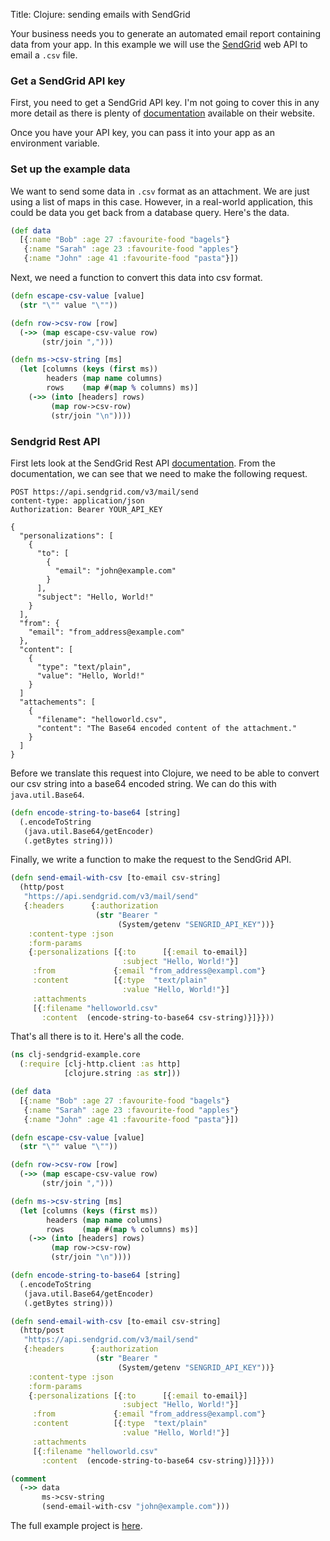 Title: Clojure: sending emails with SendGrid

Your business needs you to generate an automated email report containing data from your app. In this example we will use the [SendGrid](https://sendgrid.com) web API to email a `.csv` file.

### Get a SendGrid API key

First, you need to get a SendGrid API key. I'm not going to cover this in any more detail as there is plenty of [documentation](https://sendgrid.com/docs/ui/account-and-settings/api-keys/) available on their website.

Once you have your API key, you can pass it into your app as an environment variable.

### Set up the example data

We want to send some data in `.csv` format as an attachment. We are just using a list of maps in this case. However, in a real-world application, this could be data you get back from a database query. Here's the data.

```clojure
(def data
  [{:name "Bob" :age 27 :favourite-food "bagels"}
   {:name "Sarah" :age 23 :favourite-food "apples"}
   {:name "John" :age 41 :favourite-food "pasta"}])
```

Next, we need a function to convert this data into csv format.

```clojure
(defn escape-csv-value [value]
  (str "\"" value "\""))

(defn row->csv-row [row]
  (->> (map escape-csv-value row)
       (str/join ",")))

(defn ms->csv-string [ms]
  (let [columns (keys (first ms))
        headers (map name columns)
        rows    (map #(map % columns) ms)]
    (->> (into [headers] rows)
         (map row->csv-row)
         (str/join "\n"))))
```

### Sendgrid Rest API

First lets look at the SendGrid Rest API [documentation](https://sendgrid.com/docs/API_Reference/Web_API_v3/Mail/index.html). From the documentation, we can see that we need to make the following request.

```
POST https://api.sendgrid.com/v3/mail/send
content-type: application/json
Authorization: Bearer YOUR_API_KEY

{
  "personalizations": [
    {
      "to": [
        {
          "email": "john@example.com"
        }
      ],
      "subject": "Hello, World!"
    }
  ],
  "from": {
    "email": "from_address@example.com"
  },
  "content": [
    {
      "type": "text/plain",
      "value": "Hello, World!"
    }
  ]
  "attachements": [
    {
      "filename": "helloworld.csv",
      "content": "The Base64 encoded content of the attachment."
    }
  ]
}
```

Before we translate this request into Clojure, we need to be able to convert our csv string into a base64 encoded string. We can do this with `java.util.Base64`.

```clojure
(defn encode-string-to-base64 [string]
  (.encodeToString
   (java.util.Base64/getEncoder)
   (.getBytes string)))
```

Finally, we write a function to make the request to the SendGrid API.

```clojure
(defn send-email-with-csv [to-email csv-string]
  (http/post
   "https://api.sendgrid.com/v3/mail/send"
   {:headers      {:authorization
                   (str "Bearer "
                        (System/getenv "SENGRID_API_KEY"))}
    :content-type :json
    :form-params
    {:personalizations [{:to      [{:email to-email}]
                         :subject "Hello, World!"}]
     :from             {:email "from_address@exampl.com"}
     :content          [{:type  "text/plain"
                         :value "Hello, World!"}]
     :attachments
     [{:filename "helloworld.csv"
       :content  (encode-string-to-base64 csv-string)}]}}))
```

That's all there is to it. Here's all the code.

```clojure
(ns clj-sendgrid-example.core
  (:require [clj-http.client :as http]
            [clojure.string :as str]))

(def data
  [{:name "Bob" :age 27 :favourite-food "bagels"}
   {:name "Sarah" :age 23 :favourite-food "apples"}
   {:name "John" :age 41 :favourite-food "pasta"}])

(defn escape-csv-value [value]
  (str "\"" value "\""))

(defn row->csv-row [row]
  (->> (map escape-csv-value row)
       (str/join ",")))

(defn ms->csv-string [ms]
  (let [columns (keys (first ms))
        headers (map name columns)
        rows    (map #(map % columns) ms)]
    (->> (into [headers] rows)
         (map row->csv-row)
         (str/join "\n"))))

(defn encode-string-to-base64 [string]
  (.encodeToString
   (java.util.Base64/getEncoder)
   (.getBytes string)))

(defn send-email-with-csv [to-email csv-string]
  (http/post
   "https://api.sendgrid.com/v3/mail/send"
   {:headers      {:authorization
                   (str "Bearer "
                        (System/getenv "SENGRID_API_KEY"))}
    :content-type :json
    :form-params
    {:personalizations [{:to      [{:email to-email}]
                         :subject "Hello, World!"}]
     :from             {:email "from_address@exampl.com"}
     :content          [{:type  "text/plain"
                         :value "Hello, World!"}]
     :attachments
     [{:filename "helloworld.csv"
       :content  (encode-string-to-base64 csv-string)}]}}))

(comment
  (->> data
       ms->csv-string
       (send-email-with-csv "john@example.com")))
```

The full example project is [here](https://github.com/andersmurphy/clj-sendgrid-example/blob/master/src/clj_sendgrid_example/core.clj).

